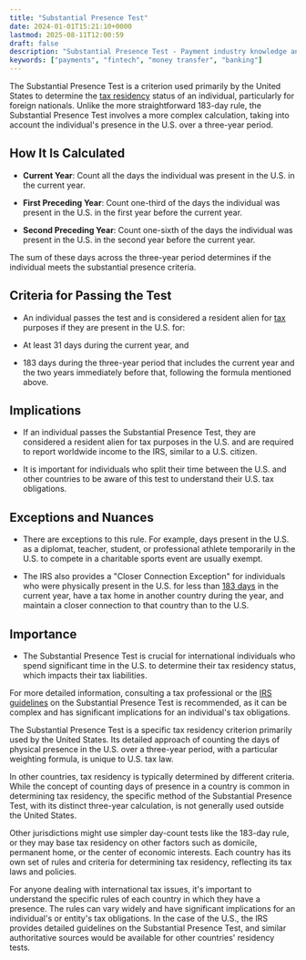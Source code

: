 ```yaml
---
title: "Substantial Presence Test"
date: 2024-01-01T15:21:10+0000
lastmod: 2025-08-11T12:00:59
draft: false
description: "Substantial Presence Test - Payment industry knowledge and insights"
keywords: ["payments", "fintech", "money transfer", "banking"]
---
```


The Substantial Presence Test is a criterion used primarily by the United States to determine the [tax residency](https://faisalkhanllc.xyz/resources/payments-wiki/t/tax-residency/) status of an individual, particularly for foreign nationals. Unlike the more straightforward 183-day rule, the Substantial Presence Test involves a more complex calculation, taking into account the individual's presence in the U.S. over a three-year period.

## How It Is Calculated

- **Current Year**: Count all the days the individual was present in the U.S. in the current year.

- **First Preceding Year**: Count one-third of the days the individual was present in the U.S. in the first year before the current year.

- **Second Preceding Year**: Count one-sixth of the days the individual was present in the U.S. in the second year before the current year.

The sum of these days across the three-year period determines if the individual meets the substantial presence criteria.

## Criteria for Passing the Test

- An individual passes the test and is considered a resident alien for [tax](https://faisalkhanllc.xyz/resources/payments-wiki/t/taxes/) purposes if they are present in the U.S. for:

- At least 31 days during the current year, and

- 183 days during the three-year period that includes the current year and the two years immediately before that, following the formula mentioned above.

## Implications

- If an individual passes the Substantial Presence Test, they are considered a resident alien for tax purposes in the U.S. and are required to report worldwide income to the IRS, similar to a U.S. citizen.

- It is important for individuals who split their time between the U.S. and other countries to be aware of this test to understand their U.S. tax obligations.

## Exceptions and Nuances

- There are exceptions to this rule. For example, days present in the U.S. as a diplomat, teacher, student, or professional athlete temporarily in the U.S. to compete in a charitable sports event are usually exempt.

- The IRS also provides a "Closer Connection Exception" for individuals who were physically present in the U.S. for less than [183 days](https://faisalkhanllc.xyz/resources/payments-wiki/0-9/183-days-tax-rule/) in the current year, have a tax home in another country during the year, and maintain a closer connection to that country than to the U.S.

## Importance

- The Substantial Presence Test is crucial for international individuals who spend significant time in the U.S. to determine their tax residency status, which impacts their tax liabilities.

For more detailed information, consulting a tax professional or the [IRS guidelines](https://www.irs.gov/individuals/international-taxpayers/substantial-presence-test) on the Substantial Presence Test is recommended, as it can be complex and has significant implications for an individual's tax obligations.

The Substantial Presence Test is a specific tax residency criterion primarily used by the United States. Its detailed approach of counting the days of physical presence in the U.S. over a three-year period, with a particular weighting formula, is unique to U.S. tax law.

In other countries, tax residency is typically determined by different criteria. While the concept of counting days of presence in a country is common in determining tax residency, the specific method of the Substantial Presence Test, with its distinct three-year calculation, is not generally used outside the United States.

Other jurisdictions might use simpler day-count tests like the 183-day rule, or they may base tax residency on other factors such as domicile, permanent home, or the center of economic interests. Each country has its own set of rules and criteria for determining tax residency, reflecting its tax laws and policies.

For anyone dealing with international tax issues, it's important to understand the specific rules of each country in which they have a presence. The rules can vary widely and have significant implications for an individual's or entity's tax obligations. In the case of the U.S., the IRS provides detailed guidelines on the Substantial Presence Test, and similar authoritative sources would be available for other countries' residency tests.